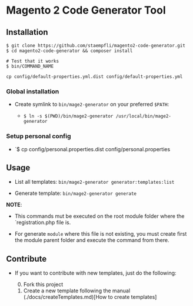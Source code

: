 # Magento 2 Code Generator Tool

## Installation

```
$ git clone https://github.com/staempfli/magento2-code-generator.git
$ cd magento2-code-generator && composer install

# Test that it works
$ bin/COMMAND_NAME
```

`cp config/default-properties.yml.dist config/default-properties.yml`

### Global installation

* Create symlink to `bin/mage2-generator` on your preferred `$PATH`:
   
    * `$ ln -s $(PWD)/bin/mage2-generator /usr/local/bin/mage2-generator`

### Setup personal config

* `$ cp config/personal.properties.dist config/personal.properties

## Usage

* List all templates: `bin/mage2-generator generator:templates:list` 

* Generate template: `bin/mage2-generator generate` 

**NOTE**:
    
* This commands mut be executed on the root module folder where the `registration.php file is. 

* For generate `module` where this file is not existing, you must create first the module parent folder and execute the command from there.
    
## Contribute

* If you want to contribute with new templates, just do the following:

    0. Fork this project
    0. Create a new template following the manual (./docs/createTemplates.md)[How to create templates]
